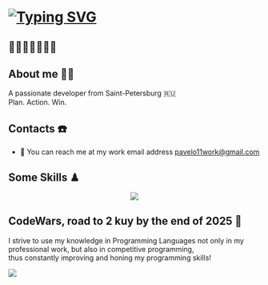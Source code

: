 [![Typing SVG](https://readme-typing-svg.herokuapp.com?font=Inter&weight=800&size=31&duration=2300&color=91FF89FF&width=435&lines=OFF+THE+RADAR;ON+THE+MISSON)](https://git.io/typing-svg)
========================

🤫🤫🤫🤫🤫🤫🤫
---------------------------------------------------------------------------------------

## About me 🥷🏻
A passionate developer from Saint-Petersburg 🇷🇺<br/>
Plan. Action. Win. 

## Contacts ☎️
*  📩 You can reach me at my work email address [pavelo11work@gmail.com](mailto:pavelo11work@gmail.com)

## Some Skills ♟
<p align="center">
  <a href="https://skillicons.dev">
    <img src="https://skillicons.dev/icons?i=go,python,ts,js,docker,postgres" />
  </a>
</p>

## CodeWars, road to 2 kuy by the end of 2025 🏅
I strive to use my knowledge in Programming Languages not only in my professional work, but also in competitive programming,<br> thus constantly improving and honing my programming skills!
<p>
   <img src="https://www.codewars.com/users/Pavel%20O1/badges/large" />
</p>
